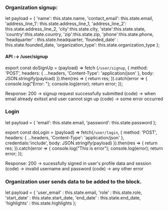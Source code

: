 ### Organization signup:

let payload = {
                'name': this.state.name,
                'contact_email': this.state.email,
                'address_line_1': this.state.address_line_1,
                'address_line_2': this.state.address_line_2,
                'city':this.state.city,
                'state':this.state.state,
                'country':this.state.country,
                'zip':this.state.zip,
                'phone':this.state.phone,
                'headquarter' : this.state.headquarter,
                'founded_date'  : this.state.founded_date,
                'organization_type': this.state.organization_type
            };
            
#### API  :-> /user/signup

export const doSignUp = (payload) =>
    fetch (`/user/signup`,
        {
            method: 'POST',
            headers: {
                ...headers,
                'Content-Type': 'application/json'
            },
            body: JSON.stringify(payload)
        }).then(res => {
        return res;
    }).catch(error => {
        console.log("Error: ");
        console.log(error);
        return error;
    });
   
Response:
200 -> signup request successfully submitted
(code) -> when email already exitsxt and user cannot sign up
(code) -> some error occurred

### Login

let payload = {
                'email': this.state.email,
                'password': this.state.password
            };
           
export const doLogin = (payload) =>
    fetch(`/user/login`, {
        method: 'POST',
        headers: {
            ...headers,
            'Content-Type': 'application/json'
        },
        credentials:'include',
        body: JSON.stringify(payload)
    }).then(res => {
        return res;
    }).catch(error => {
        console.log("This is error");
        console.log(error);
        return error;
    });
    
Response:
200 -> sucessfully signed in 
user's profile data and session
(code) -> invalid username and password
(code) -> any other error       

### Organization user sends data to be added to the block.

let payload = {
                'user_email' : this.state.email,
                'role' : this.state.role,
                'start_date' : this.state.start_date,
                'end_date' : this.state.end_date,
                'highlights' : this.state.highlights
            };
            
            
